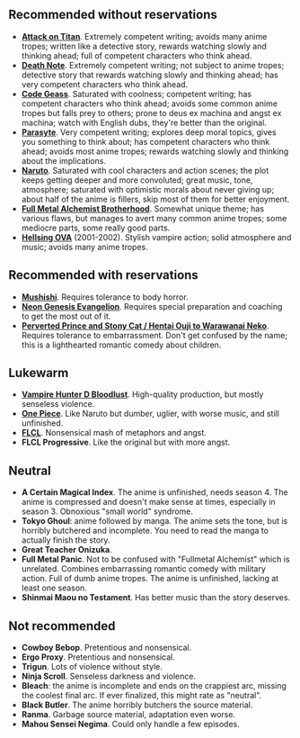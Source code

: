 ## Recommended without reservations

* [**Attack on Titan**](https://en.wikipedia.org/wiki/Attack_on_Titan). Extremely competent writing; avoids many anime tropes; written like a detective story, rewards watching slowly and thinking ahead; full of competent characters who think ahead.
* [**Death Note**](https://en.wikipedia.org/wiki/Death_Note). Extremely competent writing; not subject to anime tropes; detective story that rewards watching slowly and thinking ahead; has very competent characters who think ahead.
* [**Code Geass**](https://en.wikipedia.org/wiki/Code_Geass). Saturated with coolness; competent writing; has competent characters who think ahead; avoids some common anime tropes but falls prey to others; prone to deus ex machina and angst ex machina; watch with English dubs, they're better than the original.
* [**Parasyte**](https://en.wikipedia.org/wiki/Parasyte). Very competent writing; explores deep moral topics, gives you something to think about; has competent characters who think ahead; avoids most anime tropes; rewards watching slowly and thinking about the implications.
* [**Naruto**](https://en.wikipedia.org/wiki/Naruto). Saturated with cool characters and action scenes; the plot keeps getting deeper and more convoluted; great music, tone, atmosphere; saturated with optimistic morals about never giving up; about half of the anime is fillers, skip most of them for better enjoyment.
* [**Full Metal Alchemist Brotherhood**](https://en.wikipedia.org/wiki/Fullmetal_Alchemist:_Brotherhood). Somewhat unique theme; has various flaws, but manages to avert many common anime tropes; some mediocre parts, some really good parts.
* [**Hellsing OVA**](https://en.wikipedia.org/wiki/Hellsing) (2001-2002). Stylish vampire action; solid atmosphere and music; avoids many anime tropes.

## Recommended with reservations

* [**Mushishi**](https://en.wikipedia.org/wiki/Mushishi). Requires tolerance to body horror.
* [**Neon Genesis Evangelion**](https://en.wikipedia.org/wiki/Neon_Genesis_Evangelion). Requires special preparation and coaching to get the most out of it.
* [**Perverted Prince and Stony Cat / Hentai Ouji to Warawanai Neko**](https://en.wikipedia.org/wiki/The_%22Hentai%22_Prince_and_the_Stony_Cat). Requires tolerance to embarrassment. Don't get confused by the name; this is a lighthearted romantic comedy about children.

## Lukewarm

* [**Vampire Hunter D Bloodlust**](https://en.wikipedia.org/wiki/Vampire_Hunter_D:_Bloodlust). High-quality production, but mostly senseless violence.
* [**One Piece**](https://en.wikipedia.org/wiki/One_Piece). Like Naruto but dumber, uglier, with worse music, and still unfinished.
* [**FLCL**](https://en.wikipedia.org/wiki/FLCL). Nonsensical mash of metaphors and angst.
* **FLCL Progressive**. Like the original but with more angst.

## Neutral

* **A Certain Magical Index**. The anime is unfinished, needs season 4. The anime is compressed and doesn't make sense at times, especially in season 3. Obnoxious "small world" syndrome.
* **Tokyo Ghoul**: anime followed by manga. The anime sets the tone, but is horribly butchered and incomplete. You need to read the manga to actually finish the story.
* **Great Teacher Onizuka**.
* **Full Metal Panic**. Not to be confused with "Fullmetal Alchemist" which is unrelated. Combines embarrassing romantic comedy with military action. Full of dumb anime tropes. The anime is unfinished, lacking at least one season.
* **Shinmai Maou no Testament**. Has better music than the story deserves.

## Not recommended

* **Cowboy Bebop**. Pretentious and nonsensical.
* **Ergo Proxy**. Pretentious and nonsensical.
* **Trigun**. Lots of violence without style.
* **Ninja Scroll**. Senseless darkness and violence.
* **Bleach**: the anime is incomplete and ends on the crappiest arc, missing the coolest final arc. If ever finalized, this might rate as "neutral".
* **Black Butler**. The anime horribly butchers the source material.
* **Ranma**. Garbage source material, adaptation even worse.
* **Mahou Sensei Negima**. Could only handle a few episodes.
